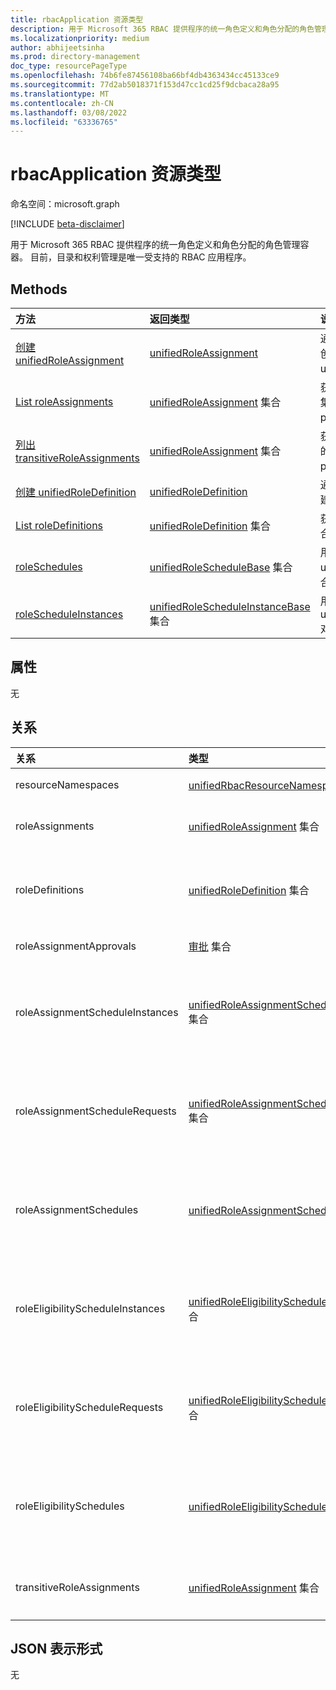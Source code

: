 ```yaml
---
title: rbacApplication 资源类型
description: 用于 Microsoft 365 RBAC 提供程序的统一角色定义和角色分配的角色管理容器。
ms.localizationpriority: medium
author: abhijeetsinha
ms.prod: directory-management
doc_type: resourcePageType
ms.openlocfilehash: 74b6fe87456108ba66bf4db4363434cc45133ce9
ms.sourcegitcommit: 77d2ab5018371f153d47cc1cd25f9dcbaca28a95
ms.translationtype: MT
ms.contentlocale: zh-CN
ms.lasthandoff: 03/08/2022
ms.locfileid: "63336765"
---
```

# <a name="rbacapplication-resource-type"></a>rbacApplication 资源类型

命名空间：microsoft.graph

[!INCLUDE [beta-disclaimer](../../includes/beta-disclaimer.md)]

用于 Microsoft 365 RBAC 提供程序的统一角色定义和角色分配的角色管理容器。 目前，目录和权利管理是唯一受支持的 RBAC 应用程序。

## <a name="methods"></a>Methods

| 方法       | 返回类型 | 说明 |
|:-------------|:------------|:------------|
| [创建 unifiedRoleAssignment](../api/rbacapplication-post-roleassignments.md) | [unifiedRoleAssignment](unifiedroleassignment.md) | 通过发布到 roleAssignments 集合创建新的 unifiedRoleAssignment。 |
| [List roleAssignments](../api/rbacapplication-list-roleassignments.md) | [unifiedRoleAssignment](unifiedroleassignment.md) 集合 | 获取 unifiedRoleAssignment 对象集合。 通过筛选 roleDefitionId 或 principalId，只能查询特定实例。 |
| [列出 transitiveRoleAssignments](../api/rbacapplication-list-transitiveroleassignments.md) | [unifiedRoleAssignment](unifiedroleassignment.md) 集合 | 获取分配给特定主体的直接且可传递的 unifiedRoleAssignments。 指定 principalId 是必需的。 |
| [创建 unifiedRoleDefinition](../api/rbacapplication-post-roledefinitions.md) | [unifiedRoleDefinition](unifiedroledefinition.md) | 通过发布到 roleDefinitions 集合创建新的 unifiedRoleDefinition。 |
| [List roleDefinitions](../api/rbacapplication-list-roledefinitions.md) | [unifiedRoleDefinition](unifiedroledefinition.md) 集合 | 获取 unifiedRoleDefinition 对象集合。 |
| [roleSchedules](../api/rbacapplication-roleschedules.md) | [unifiedRoleScheduleBase](unifiedroleschedulebase.md) 集合 | 用于检索 unifiedRoleScheduleBase 对象集合的函数。 |
| [roleScheduleInstances](../api/rbacapplication-rolescheduleinstances.md) | [unifiedRoleScheduleInstanceBase](unifiedrolescheduleinstancebase.md) 集合 | 用于检索 unifiedRoleScheduleInstanceBase 对象集合的函数。  |

## <a name="properties"></a>属性

无

## <a name="relationships"></a>关系
|关系|类型|说明|
|:---|:---|:---|
|resourceNamespaces|[unifiedRbacResourceNamespace](../resources/unifiedrbacresourcenamespace.md) 集合|表示相关操作集合的资源。|
|roleAssignments|[unifiedRoleAssignment](../resources/unifiedroleassignment.md) 集合| 向用户或组授予访问权限的资源。 |
|roleDefinitions|[unifiedRoleDefinition](../resources/unifiedroledefinition.md) 集合| 表示 RBAC 提供程序允许的角色以及分配给角色的权限的资源。 |
|roleAssignmentApprovals|[审批](../resources/approval.md) 集合| 与审批流程角色分配决策。|
|roleAssignmentScheduleInstances|[unifiedRoleAssignmentScheduleInstance](../resources/unifiedroleassignmentscheduleinstance.md) 集合| 通过 Azure AD Privileged Identity Management 进行活动角色分配的实例。  |
|roleAssignmentScheduleRequests|[unifiedRoleAssignmentScheduleRequest](../resources/unifiedroleassignmentschedulerequest.md) 集合| 通过 Azure AD Privileged Identity Management 请求活动角色分配。 |
|roleAssignmentSchedules|[unifiedRoleAssignmentSchedule](../resources/unifiedRoleAssignmentSchedule.md) 集合| 通过 Azure AD Privileged Identity Management 安排活动角色分配。 |
|roleEligibilityScheduleInstances|[unifiedRoleEligibilityScheduleInstance](../resources/unifiedRoleEligibilityScheduleInstance.md) 集合| 通过 Azure AD Privileged Identity Management 的合格角色分配的实例。 |
|roleEligibilityScheduleRequests|[unifiedRoleEligibilityScheduleRequest](../resources/unifiedRoleEligibilityScheduleRequest.md) 集合| 通过 Azure AD Privileged Identity Management 请求符合条件的角色分配。 |
|roleEligibilitySchedules|[unifiedRoleEligibilitySchedule](../resources/unifiedRoleEligibilitySchedule.md) 集合| 通过 Azure AD Privileged Identity Management 计划符合条件的角色分配。 |
|transitiveRoleAssignments|[unifiedRoleAssignment](../resources/unifiedroleassignment.md) 集合| 向可传递的用户或组授予访问权限的资源。 |


## <a name="json-representation"></a>JSON 表示形式

无

<!-- uuid: 16cd6b66-4b1a-43a1-adaf-3a886856ed98
2019-02-04 14:57:30 UTC -->
<!-- {
  "type": "#page.annotation",
  "description": "rbacApplication resource",
  "keywords": "",
  "section": "documentation",
  "tocPath": ""
}-->


